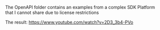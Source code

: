 The OpenAPI folder contains an examples from a complex SDK Platform that I cannot share due to license restrictions

The result: https://www.youtube.com/watch?v=2D3_3b4-PVo
